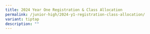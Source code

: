 ```yaml
---
title: 2024 Year One Registration & Class Allocation
permalink: /junior-high/2024-y1-registration-class-allocation/
variant: tiptap
description: ""
---
```

